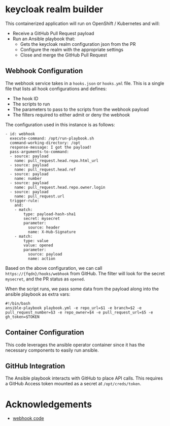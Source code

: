 # keycloak realm builder
This containerized application will run on OpenShift / Kubernetes and will: 
- Receive a GitHub Pull Request payload
- Run an Ansible playbook that: 
  - Gets the keycloak realm configuration json from the PR
  - Configure the realm with the appropriate settings
  - Close and merge the GitHub Pull Request


## Webhook Configuration
The webhook service takes in a `hooks.json` or `hooks.yml` file. This is a single file that lists all hook configurations and defines: 
- The hook ID
- The scripts to run
- The parameters to pass to the scripts from the webhook payload
- The filters required to either admit or deny the webhook

The configuration used in this instance is as follows:
```
- id: webhook
  execute-command: /opt/run-playbook.sh
  command-working-directory: /opt
  response-message: I got the payload!
  pass-arguments-to-command:
  - source: payload
    name: pull_request.head.repo.html_url
  - source: payload
    name: pull_request.head.ref
  - source: payload
    name: number
  - source: payload
    name: pull_request.head.repo.owner.login
  - source: payload
    name: pull_request.url
  trigger-rule:
    and:
    - match:
        type: payload-hash-sha1
        secret: mysecret
        parameter:
          source: header
          name: X-Hub-Signature
    - match:
        type: value
        value: opened
        parameter:
          source: payload
          name: action
```

Based on the above configuration, we can call `https://{fqdn}/hooks/webhook` from GitHub. The filter will look for the secret `mysecret`, and the PR status as `opened`. 

When the script runs, we pass some data from the payload along into the ansible playbook as extra vars: 

```
#!/bin/bash
ansible-playbook playbook.yml -e repo_url=$1 -e branch=$2 -e pull_request_number=$3 -e repo_owner=$4 -e pull_request_url=$5 -e gh_token=$TOKEN
```
## Container Configuration
This code leverages the ansible operator container since it has the necessary components to easily run ansible. 

## GitHub Integration
The Ansible playbook interacts with GitHub to place API calls. This requires a GitHub Access token mounted as a secret at `/opt/creds/token`.

# Acknowledgements 
- [webhook code](https://github.com/adnanh/webhook)
